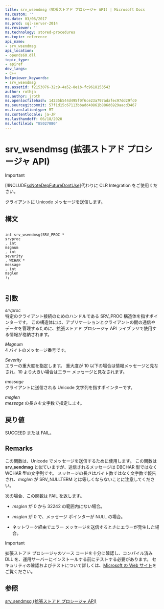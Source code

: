 ```yaml
---
title: srv_wsendmsg (拡張ストアド プロシージャ API) | Microsoft Docs
ms.custom: ''
ms.date: 03/06/2017
ms.prod: sql-server-2014
ms.reviewer: ''
ms.technology: stored-procedures
ms.topic: reference
api_name:
- srv_wsendmsg
api_location:
- opends60.dll
topic_type:
- apiref
dev_langs:
- C++
helpviewer_keywords:
- srv_wsendmsg
ms.assetid: f2153076-32c9-4a52-8e1b-fc9618153543
author: rothja
ms.author: jroth
ms.openlocfilehash: 14235b544d495f0f6ce23a797adafec97dd29fc0
ms.sourcegitcommit: 57f1d15c67113bbadd40861b886d6929aacd3467
ms.translationtype: MT
ms.contentlocale: ja-JP
ms.lasthandoff: 06/18/2020
ms.locfileid: "85027080"
---
```

# <a name="srv_wsendmsg-extended-stored-procedure-api"></a>srv_wsendmsg (拡張ストアド プロシージャ API)
    
> [!IMPORTANT]  
>  [!INCLUDE[ssNoteDepFutureDontUse](../../includes/ssnotedepfuturedontuse-md.md)]代わりに CLR Integration をご使用ください。  
  
 クライアントに Unicode メッセージを送信します。  
  
## <a name="syntax"></a>構文  
  
```  
  
int srv_wsendmsg(SRV_PROC *   
srvproc  
, int   
msgnum  
, int   
severity  
, WCHAR *   
message  
, int   
msglen  
);  
  
```  
  
## <a name="arguments"></a>引数  
 *srvproc*  
 特定のクライアント接続のためのハンドルである SRV_PROC 構造体を指すポインターです。 この構造体には、アプリケーションとクライアントの間の通信やデータを管理するために、拡張ストアド プロシージャ API ライブラリで使用する情報が格納されます。  
  
 *Msgnum*  
 4 バイトのメッセージ番号です。  
  
 *Severity*  
 エラーの重大度を指定します。 重大度が 10 以下の場合は情報メッセージと見なされ、10 より大きい場合はエラー メッセージと見なされます。  
  
 *message*  
 クライアントに送信される Unicode 文字列を指すポインターです。  
  
 *msglen*  
 *message* の長さを文字数で指定します。  
  
## <a name="returns"></a>戻り値  
 SUCCEED または FAIL。  
  
## <a name="remarks"></a>Remarks  
 この関数は、Unicode でメッセージを送信するために使用します。 この関数は **srv_sendmsg** と似ていますが、送信されるメッセージは DBCHAR 型ではなく WCHAR 型の文字列です。 メッセージの長さはバイト数ではなく文字数で報告され、*msglen* が SRV_NULLTERM とは等しくならないことに注意してください。  
  
 次の場合、この関数は FAIL を返します。  
  
-   *msglen* が 0 から 32242 の範囲内にない場合。  
  
-   *msglen* が 0 で、メッセージ ポインターが NULL の場合。  
  
-   ネットワーク経由でエラー メッセージを送信するときにエラーが発生した場合。  
  
> [!IMPORTANT]  
>  拡張ストアド プロシージャのソース コードを十分に確認し、コンパイル済み DLL を、運用サーバーにインストールする前にテストする必要があります。 セキュリティの確認およびテストについて詳しくは、[Microsoft の Web サイト](https://go.microsoft.com/fwlink/?LinkID=54761&amp;clcid=0x409https://msdn.microsoft.com/security/)をご覧ください。  
  
## <a name="see-also"></a>参照  
 [srv_sendmsg &#40;拡張ストアド プロシージャ API&#41;](srv-sendmsg-extended-stored-procedure-api.md)  
  
  
